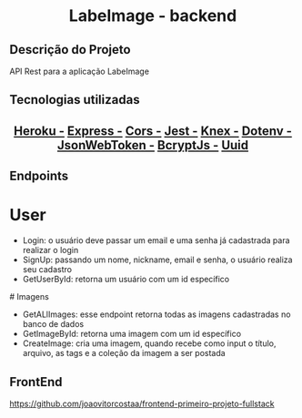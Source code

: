 <h1 align="center"> LabeImage - backend </h1>

## Descrição do Projeto
<p> API Rest para a aplicação LabeImage </p>

## Tecnologias utilizadas
<h2 align="center">
    <a href="https://devcenter.heroku.com/articles/heroku-cli">Heroku -</a>
    <a href="https://expressjs.com/">Express -</a>
    <a href="https://developer.mozilla.org/en-US/docs/Web/HTTP/CORS">Cors -</a>
    <a href="https://jestjs.io/"> Jest -</a>
    <a href="https://knexjs.org/"> Knex -</a>
    <a href="https://www.npmjs.com/package/dotenv"> Dotenv -</a>
    <a href="https://www.npmjs.com/package/jsonwebtoken"> JsonWebToken -</a>
    <a href="https://www.npmjs.com/package/bcrypt"> BcryptJs -</a>
    <a href="https://www.npmjs.com/package/uuid"> Uuid </a>
</h2>

## Endpoints
  # User
<ul> 
   <li>Login: o usuário deve passar um email e uma senha já cadastrada para  realizar o login</li>
   <li>SignUp: passando um nome, nickname, email e senha, o usuário realiza seu cadastro</li>
   <li>GetUserById: retorna um usuário com um id específico</li>
</ul>
# Imagens
<ul> 
   <li>GetALlImages: esse endpoint retorna todas as imagens cadastradas no banco de dados</li>
   <li>GetImageById: retorna uma imagem com um id específico</li>
   <li>CreateImage: cria uma imagem, quando recebe como input o título, arquivo, as tags e a coleção da imagem a ser postada</li>
</ul>

## FrontEnd

<a> https://github.com/joaovitorcostaa/frontend-primeiro-projeto-fullstack </a>
